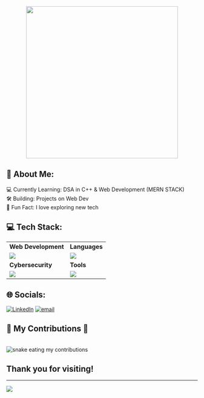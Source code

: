
<div style="text-align: center;"> 
  <img width="400" src="https://readme-typing-svg.herokuapp.com?font=JetBrains+Mono&weight=600&size=30&duration=3000&color=00C853&width=535&lines=Hi%2C+I'm+Tanish%F0%9F%91%8B;Let's+Connect!"/>
</div> 
 

## 💫 About Me:
💻 Currently Learning: DSA in C++ & Web Development (MERN STACK)<br>🛠 Building: Projects on Web Dev <br>📌 Fun Fact: I love exploring new tech

## **💻 Tech Stack:**

<table>
<tr>
	<td><strong>Web Development</strong></td>
	<td><strong>Languages</strong></td>
</tr>
<tr>
		<td><img src = "https://skillicons.dev/icons?i=html,css,react,nodejs,express,mongodb" ></td>
		<td><img src = "https://skillicons.dev/icons?i=javascript,java&theme=dark"></td>
</tr>
<tr>
	<td><strong>Cybersecurity</strong></td>
	<td><strong>Tools</strong></td>
</tr>
<tr>
	<td><img src = "https://skillicons.dev/icons?i=linux,vercel,netlify&theme=dark"></td>
	<td><img src = "https://skillicons.dev/icons?i=git,vscode,github&theme=dark"></td>
</tr>
</table>

## **🌐 Socials:**
[![LinkedIn](https://img.shields.io/badge/LinkedIn-%230077B5.svg?logo=linkedin&logoColor=white)](https://www.linkedin.com/in/tanish-mundra/) [![email](https://img.shields.io/badge/Email-D14836?logo=gmail&logoColor=white)](mailto:tanishmundra2@gmail.com) 

<div>
	
  <h2>🐍 My Contributions 🐍</h2>
  <br>
  <img alt="snake eating my contributions" src="https://raw.githubusercontent.com/tanishmundra-codes/tanishmundra-codes/output/github-contribution-grid-snake.svg" />
  
  <br/>
</div>


## **Thank you for visiting!**  <br>

---
[![](https://visitcount.itsvg.in/api?id=tanishmundra-TM&icon=1&color=0)](https://visitcount.itsvg.in)

<!-- Proudly created with GPRM ( https://gprm.itsvg.in ) -->
